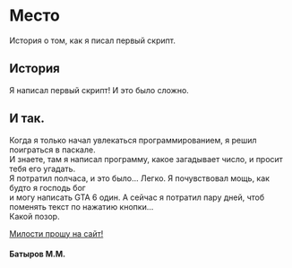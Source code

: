 # Место  
История о том, как я писал первый скрипт.

## История
Я написал первый скрипт! И это было сложно.

## И так.
Когда я только начал увлекаться программированием, я решил поиграться в паскале.  
И знаете, там я написал программу, какое загадывает число, и просит тебя его угадать.  
Я потратил полчаса, и это было... Легко. Я почувствовал мощь, как будто я господь бог  
и могу написать GTA 6 один. А сейчас я потратил пару дней, чтоб поменять текст по нажатию кнопки...  
Какой позор.

[Милости прошу на сайт!](https://batyrovmm.github.io/mesto/.)


#### Батыров М.М.